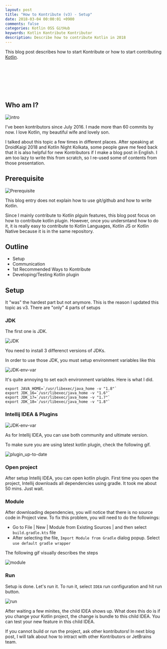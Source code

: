 ```yaml
---
layout: post
title: "How to Kontribute (v3) - Setup"
date: 2018-03-04 00:00:01 +0900
comments: false
categories: Kotlin OSS GitHub 
keywords: Kotlin Kontribute Kontributor
description: Describe how to contribute Kotlin in 2018
---
```


This blog post describes how to start Kontribute or how to start contributing [Kotlin](https://kotlinlang.org/).

<script async src="//pagead2.googlesyndication.com/pagead/js/adsbygoogle.js"></script>
<!-- 728x90 -->
<ins class="adsbygoogle"
     style="display:inline-block;width:728px;height:90px"
     data-ad-client="ca-pub-3940616565912592"
     data-ad-slot="7693358062"></ins>
<script>
(adsbygoogle = window.adsbygoogle || []).push({});
</script>

<!-- more -->

## Who am I?

![intro](https://raw.githubusercontent.com/wiki/shiraji/images/blog/images/how-to-kontribute-v3/how-to-kontribute-v3.002.jpg)

I've been kontributors since July 2016. I made more than 60 commits by now. I love Kotlin, my beautiful wife and lovely son.

I talked about this topic a few times in different places. After speaking at DroidKaigi 2018 and Kotlin Night Kolkata, some people gave me feed back that it is also helpful for new Kontributors if I make a blog post in English. I am too lazy to write this from scratch, so I re-used some of contents from those presentation.

## Prerequisite

![Prerequisite](https://raw.githubusercontent.com/wiki/shiraji/images/blog/images/how-to-kontribute-v3/how-to-kontribute-v3.004.jpg)

This blog entry does not explain how to use git/github and how to write Kotlin.

Since I mainly contribute to Kotlin plguin features, this blog post focus on how to contribute kotlin plugin. However, once you undersntand how to do it, it is really easy to contribute to Kotlin Languages, Kotlin JS or Kotlin Native because it is in the same repository.

## Outline

* Setup
* Communication
* 1st Recommended Ways to Kontribute
* Developing/Testing Kotlin plugin

## Setup

It "was" the hardest part but not anymore. This is the reason I updated this topic as v3. There are "only" 4 parts of setups

### JDK

The first one is JDK.

![JDK](https://raw.githubusercontent.com/wiki/shiraji/images/blog/images/how-to-kontribute-v3/how-to-kontribute-v3.007.jpg)

You need to install 3 differenct versions of JDKs.

In order to use those JDK, you must setup environment variables like this

![JDK-env-var](https://raw.githubusercontent.com/wiki/shiraji/images/blog/images/how-to-kontribute-v3/how-to-kontribute-v3.008.jpg)

It's quite annoying to set each environment variables. Here is what I did.

```
export JAVA_HOME=`/usr/libexec/java_home -v "1.8"`
export JDK_16=`/usr/libexec/java_home -v "1.6"`
export JDK_17=`/usr/libexec/java_home -v "1.7"`
export JDK_18=`/usr/libexec/java_home -v "1.8"`
```

### Intellij IDEA & Plugins

![JDK-env-var](https://raw.githubusercontent.com/wiki/shiraji/images/blog/images/how-to-kontribute-v3/how-to-kontribute-v3.008.jpg)

As for Intellij IDEA, you can use both community and ultimate version.

To make sure you are using latest kotlin plugin, check the following gif.

![plugin_up-to-date](https://raw.githubusercontent.com/wiki/shiraji/images/blog/images/how-to-kontribute-v3/plugin_up-to-date.gif)

### Open project

After setup Intellij IDEA, you can open kotlin plugin. First time you open the project, Intellij downloads all dependencies using gradle. It took me about 50 mins. Just wait.

### Module

After downloading dependencies, you will notice that there is no source code in Project view. To fix this problem, you will need to do the followings:

* Go to File | New | Module from Existing Sources | and then select 
`build.gradle.kts` file
* After selecting the file, `Import Module from Gradle` dialog popup. Select `use default gradle wrapper`

The following gif visually describes the steps

![module](https://raw.githubusercontent.com/wiki/shiraji/images/blog/images/how-to-kontribute-v3/module.gif)

### Run

Setup is done. Let's run it. To run it, select `IDEA` run configuration and hit run button.

![run](https://raw.githubusercontent.com/wiki/shiraji/images/blog/images/how-to-kontribute-v3/run.gif)

After waiting a few minites, the child IDEA shows up. What does this do is if you change your Kotlin project, the change is bundle to this child IDEA. You can test your new feature in this child IDEA.

If you cannot build or run the project, ask other kontributors! In next blog post, I will talk about how to intract with other Kontributors or JetBrains team.
